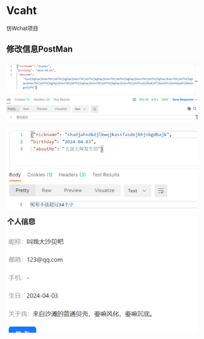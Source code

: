 # Vcaht
仿Wchat项目



## 修改信息PostMan

![image-20240403120819282](README.assets/image-20240403120819282.png)

![image-20240403120833561](README.assets/image-20240403120833561.png)



![image-20240403120857740](README.assets/image-20240403120857740.png)









